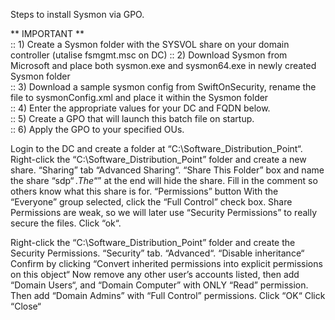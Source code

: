 Steps to install Sysmon via GPO.

** IMPORTANT **  
:: 1) Create a Sysmon folder with the SYSVOL share on your domain controller  (utalise fsmgmt.msc on DC)
:: 2) Download Sysmon from Microsoft and place both sysmon.exe and sysmon64.exe in newly created Sysmon folder  
:: 3) Download a sample sysmon config from SwiftOnSecurity, rename the file to sysmonConfig.xml and place it within the Sysmon folder  
:: 4) Enter the appropriate values for your DC and FQDN below.  
:: 5) Create a GPO that will launch this batch file on startup.  
:: 6) Apply the GPO to your specified OUs.   

Login to the DC and create a folder at “C:\Software_Distribution_Point“. Right-click the “C:\Software_Distribution_Point” folder and create a new share.
“Sharing” tab “Advanced Sharing“.
“Share This Folder” box and name the share “sdp$“. The “$” at the end will hide the share. Fill in the comment so others know what this share is for.
“Permissions” button With the “Everyone” group selected, click the “Full Control” check box. Share Permissions are weak, so we will later use “Security Permissions” to really secure the files.
Click “ok“.

Right-click the “C:\Software_Distribution_Point” folder and create the Security Permissions.
“Security” tab. “Advanced“. 
“Disable inheritance“ Confirm by clicking “Convert inherited permissions into explicit permissions on this object“
Now remove any other user’s accounts listed, then add “Domain Users“, and “Domain Computer” with ONLY “Read” permission. Then add “Domain Admins” with “Full Control” permissions.
Click “OK“
Click “Close“

